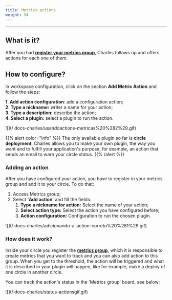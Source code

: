 ```yaml
---
title: Metrics actions
weight: 34
---
```


---

## What is it? 

After you had [**register your metrics group**](../../../../../reference/metrics/metrics-group), Charles follows up and offers actions for each one of them. 

## How to configure? 

In workspace configuration, click on the section **Add Metric Action** and follow the steps: 

**1. Add action configuration**: add a configuration action;   
**2. Type a nickname:** writer a name for your action;  
**3. Type a description:** describe the action;  
**4. Select a plugin:** select a plugin to run the action. 

![](/ docs-charles/usandoactions-metricas%20%282%29.gif)

{{% alert color="info" %}}
The only available plugin so far is **circle deployment**. Charles allows you to make your own plugin, the way you want and to fulfill your application's purpose, for example, an action that sends an email to warn your circle status.
{{% /alert %}}

### Adding an action

After you have configured your action, you have to register in your metrics group and add it to your circle. To do that: 

1. Access Metrics group;  
2. Select '**Add action**' and fill the fields: 
   1. **Type a nickname for action:**  Select the name of your action; 
   2. **Select action type:** Select the action you have configured before; 
   3. **Action configuration:** Configuration to run the chosen plugin. 

![](/ docs-charles/adicionando-a-action-correto%20%281%29.gif)

### How does it work? 

Inside your circle you register the [**metrics group**](../../reference/metrics/metrics-group), which it is responsible to create metrics that you want to track and you can also add action to this group. When you get to the threshold, the action will be triggered and what it is described in your plugin will happen, like for example, make a deploy of one circle in another circle. 

You can track the action's status in the 'Metrics group' board, see below: 

![](/ docs-charles/status-actionsgif.gif)
